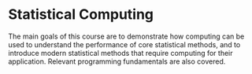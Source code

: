 # Statistical Computing

The main goals of this course are to demonstrate how computing can be used to understand the performance of core statistical methods, and to introduce modern statistical methods that require computing for their application. Relevant programming fundamentals are also covered.

